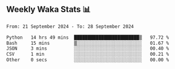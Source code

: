## Weekly Waka Stats 📊
<!--START_SECTION:waka-->

```txt
From: 21 September 2024 - To: 28 September 2024

Python   14 hrs 49 mins  ████████████████████████▒   97.72 %
Bash     15 mins         ▒░░░░░░░░░░░░░░░░░░░░░░░░   01.67 %
JSON     3 mins          ░░░░░░░░░░░░░░░░░░░░░░░░░   00.40 %
CSV      1 min           ░░░░░░░░░░░░░░░░░░░░░░░░░   00.21 %
Other    0 secs          ░░░░░░░░░░░░░░░░░░░░░░░░░   00.00 %
```

<!--END_SECTION:waka-->

<!--

Here are some ideas to get you started:

- 🔭 I’m currently working on (way to add branches committed on)
- 🌱 I’m currently learning Web Frameworks and Machine Learning! (Lisp, JS (react & angular), Python, and __)
- 💬 Ask me about ...
- 📫 How to reach me: 
- 😄 Pronouns: He/Him/His
- ⚡ Fun fact: ...

that-recsys-lab
-->
